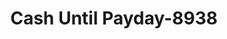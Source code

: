 ---
f_zip-code: 65265
f_state-code: MO
title: Cash Until Payday-8938
f_phone: 573-582-1390
f_city-only: Mexico
f_address: 415 East Liberty Street Mexico
f_location-unique-id: '8938'
slug: cash-until-payday-8938
updated-on: '2024-05-30T13:46:58.046Z'
created-on: '2024-05-30T13:36:59.803Z'
published-on: '2024-05-30T13:54:32.469Z'
f_city-state: cms/city/mexico-mo.md
f_company: cms/company/cash-until-payday.md
f_state: cms/state/missouri.md
layout: '[payday-loan].html'
tags: payday-loan
---